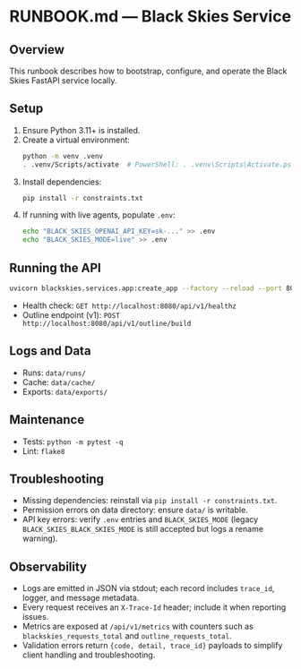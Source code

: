 # RUNBOOK.md — Black Skies Service

## Overview
This runbook describes how to bootstrap, configure, and operate the Black Skies FastAPI service locally.

## Setup
1. Ensure Python 3.11+ is installed.
2. Create a virtual environment:
   ```bash
   python -m venv .venv
   . .venv/Scripts/activate  # PowerShell: . .venv\Scripts\Activate.ps1
   ```
3. Install dependencies:
   ```bash
   pip install -r constraints.txt
   ```
4. If running with live agents, populate `.env`:
   ```bash
   echo "BLACK_SKIES_OPENAI_API_KEY=sk-..." >> .env
   echo "BLACK_SKIES_MODE=live" >> .env
   ```

## Running the API
```bash
uvicorn blackskies.services.app:create_app --factory --reload --port 8080
```
- Health check: `GET http://localhost:8080/api/v1/healthz`
- Outline endpoint (v1): `POST http://localhost:8080/api/v1/outline/build`

## Logs and Data
- Runs: `data/runs/`
- Cache: `data/cache/`
- Exports: `data/exports/`

## Maintenance
- Tests: `python -m pytest -q`
- Lint: `flake8`

## Troubleshooting
- Missing dependencies: reinstall via `pip install -r constraints.txt`.
- Permission errors on data directory: ensure `data/` is writable.
- API key errors: verify `.env` entries and `BLACK_SKIES_MODE` (legacy `BLACK_SKIES_BLACK_SKIES_MODE` is still accepted but logs a rename warning).

## Observability
- Logs are emitted in JSON via stdout; each record includes `trace_id`, logger, and message metadata.
- Every request receives an `X-Trace-Id` header; include it when reporting issues.
- Metrics are exposed at `/api/v1/metrics` with counters such as `blackskies_requests_total` and `outline_requests_total`.
- Validation errors return `{code, detail, trace_id}` payloads to simplify client handling and troubleshooting.
